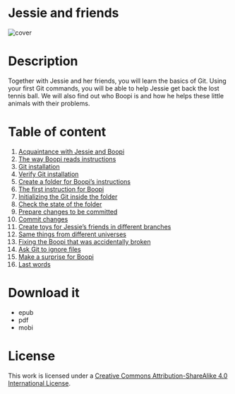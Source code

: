 # Jessie and friends


![cover](https://user-images.githubusercontent.com/8645216/178571012-f5b66536-86f7-4b7b-b3b9-54458713818d.jpeg)

# Description

Together with Jessie and her friends, you will learn the basics of Git. Using your first Git commands, you will be able to help Jessie get back the lost tennis ball. We will also find out who Boopi is and how he helps these little animals with their problems.

# Table of content

1. [Acquaintance with Jessie and Boopi](./chapter-01.md)
2. [The way Boopi reads instructions](./chapter-02.md)
3. [Git installation](./chapter-03.md)
4. [Verify Git installation](./chapter-04.md)
5. [Create a folder for Boopi’s instructions](./chapter-05.md)
6. [The first instruction for Boopi](./chapter-06.md)
7. [Initializing the Git inside the folder](./chapter-07.md)
8. [Check the state of the folder](./chapter-08.md)
9. [Prepare changes to be committed](./chapter-09.md)
10. [Commit changes](./chapter-10.md)
11. [Create toys for Jessie’s friends in different branches](./chapter-11.md)
12. [Same things from different universes](./chapter-12.md)
13. [Fixing the Boopi that was accidentally broken](./chapter-13.md)
14. [Ask Git to ignore files](./chapter-14.md)
15. [Make a surprise for Boopi](./chapter-15.md)
16. [Last words](./chapter-16.md)

# Download it

- epub
- pdf
- mobi

# License

This work is licensed under a [Creative Commons Attribution-ShareAlike 4.0 International License](http://creativecommons.org/licenses/by-sa/4.0/).
